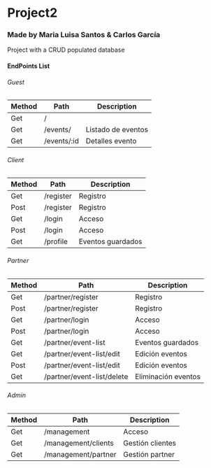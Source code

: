 # Project2

### Made by Maria Luisa Santos & Carlos García

Project with a CRUD populated database


#### EndPoints List


###### Guest

| Method | Path        | Description        |
| ------ | ----------- | ------------------ |
| Get    | /           |
| Get    | /events/    | Listado de eventos |
| Get    | /events/:id | Detalles evento    |


###### Client

| Method | Path      | Description       |
| ------ | --------- | ----------------- |
| Get    | /register | Registro          |
| Post   | /register | Registro          |
| Get    | /login    | Acceso            |
| Post   | /login    | Acceso            |
| Get    | /profile  | Eventos guardados |


###### Partner

| Method | Path                       | Description         |
| ------ | -------------------------- | ------------------- |
| Get    | /partner/register          | Registro            |
| Post   | /partner/register          | Registro            |
| Get    | /partner/login             | Acceso              |
| Post   | /partner/login             | Acceso              |
| Get    | /partner/event-list        | Eventos guardados   |
| Get    | /partner/event-list/edit   | Edición eventos     |
| Post   | /partner/event-list/edit   | Edición eventos     |
| Get    | /partner/event-list/delete | Eliminación eventos |


###### Admin

| Method | Path                | Description      |
| ------ | ------------------- | ---------------- |
| Get    | /management         | Acceso           |
| Get    | /management/clients | Gestión clientes |
| Get    | /management/partner | Gestión partner  |
